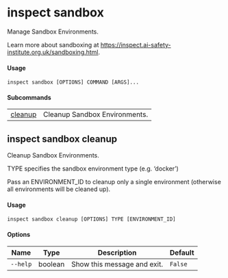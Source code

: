 # inspect sandbox


Manage Sandbox Environments.

Learn more about sandboxing at
<https://inspect.ai-safety-institute.org.uk/sandboxing.html>.

#### Usage

``` text
inspect sandbox [OPTIONS] COMMAND [ARGS]...
```

#### Subcommands

|                                     |                               |
|-------------------------------------|-------------------------------|
| [cleanup](#inspect-sandbox-cleanup) | Cleanup Sandbox Environments. |

## inspect sandbox cleanup

Cleanup Sandbox Environments.

TYPE specifies the sandbox environment type (e.g. ‘docker’)

Pass an ENVIRONMENT_ID to cleanup only a single environment (otherwise
all environments will be cleaned up).

#### Usage

``` text
inspect sandbox cleanup [OPTIONS] TYPE [ENVIRONMENT_ID]
```

#### Options

| Name     | Type    | Description                 | Default |
|----------|---------|-----------------------------|---------|
| `--help` | boolean | Show this message and exit. | `False` |
